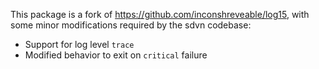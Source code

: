 This package is a fork of https://github.com/inconshreveable/log15, with some
minor modifications required by the sdvn codebase:

 * Support for log level `trace`
 * Modified behavior to exit on `critical` failure
